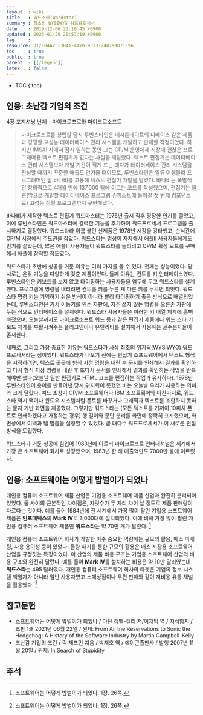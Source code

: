 ```yaml
---
layout  : wiki
title   : 워드스타(Wordstar)
summary : 최초의 WYSIWYG 워드프로세서
date    : 2019-12-06 22:10:45 +0900
updated : 2023-01-29 20:57:19 +0900
tag     : 
resource: 31/EB4A23-3B41-4470-9333-240799D71E96
toc     : true
public  : true
parent  : [[/legend]]
latex   : false
---
```

* TOC
{:toc}

## 인용: 초난감 기업의 조건

4장 포지셔닝 난제 - 마이크로프로와 마이크로소프트

> 마이크로프로를 창립할 당시 루빈스타인은 애시톤테이트의 디베이스 같은 제품과 경쟁할 고성능 데이터베이스 관리 시스템을 개발하고 판매할 작정이었다.
하지만 IMSAI 사에서 잠시 일하는 동안 그는 CP/M 운영체제 시장에 괜찮은 프로그래머용 텍스트 편집기가 없다는 사실을 깨달았다.
텍스트 편집기는 데이터베이스 관리 시스템보다 개발 기간이 적게 드는 데다가 데이터베이스 관리 시스템을 완성할 때까지 꾸준한 매출도 안겨줄 터이므로, 루빈스타인은 일류 어셈블리 프로그래머인 랍 바나비를 고용해 텍스트 편집기 개발을 맡겼다.
바나비는 폭발적인 창의력으로 4개월 만에 137,000 행에 이르는 코드를 작성했으며, 편집기는 물론(앞으로 개발할 데이터베이스 프로그램 슈퍼소트에 들어갈 첫 번째 컴포넌트로) 고성능 정렬 프로그램까지 구현해냈다.

>
바나비가 제작한 텍스트 편집기 워드마스터는 1976년 출시 직후 굉장한 인기를 글었고, 이에 루빈스타인은 워드마스터에 강력한 기능을 추가하여 워드프로세서 프로그램을 출시하기로 결정했다. 워드스타라 이름 붙인 신제품은 1978년 시장을 강타했고, 순식간에 CP/M 시장에서 주도권을 잡았다. 워드스타는 명성이 자자해서 애플II 사용자들에게도 인기를 끌었는데, 많은 애플II 사용자들이 워드스타를 돌리려고 CP/M 확장 보드를 구매해서 애플에 장착할 정도였다.
>
워드스타가 초반에 성공을 거둔 이유는 여러 가지를 들 수 있다. 첫째는 성능이었다. 당시로는 온갖 기능을 다양하게 갖춘 제품이었다. 둘째 이유는 컨트롤 키 인터페이스였다. 루빈스타인은 키보드를 보지 않고 타이핑하는 사용자들을 염두에 두고 워드스타를 설계했다. 프로그램에 명령을 내리려면 컨트롤 키를 누른 채 다른 키를 누르면 되엇다. 워드스타 명령 키는 기억하기 쉬운 방식이 아니라 빨리 타이핑하기 좋은 방식으로 배열되었는데, 루빈스타인은 커서 이동키를 왼손 자판에, 자주 쓰지 않는 명령을 오른손 자판에 두는 식으로 인터페이스를 설계햇다. 워드스타 사용자들은 이러한 키 배열 체계에 흠뻑 빠졌으며, 오늘날까지도 마이크로소프트 워드 등과 같은 편집기 제품에다 워드 스타 키보드 체계를 부활시켜주는 플러그인이나 유틸리티를 설치해서 사용하는 골수분자들이 존재한다.
>
세째로, 그리고 가장 중요한 이유는 워드스타가 사상 최초의 위지윅(WYSIWYG) 워드프로세서라는 점이었다. 워드스타가 나오기 전에는 편집기 소프트웨어에서 텍스트 형식을 지정하려면, 텍스트 곳곳에 형식 지정 명령을 내린 후 문서를 인쇄해서 결과를 확인하고 다시 형식 지정 명령을 내린 후 또다시 문서를 인쇄해서 결과를 확인하는 작업을 반복해야만 했다(오늘날 일반 편집기로 HTML 코드를 편집하는 작업과 유사하다). 1978년 루빈스타인이 용어를 만들어낸 당시 위지윅이 뜻했던 바는 오늘날 우리가 사용하는 의미와 크게 달랐다. 여느 초창기 CP/M 소프트웨어나 IBM 소프트웨어와 마찬가지로, 워드스타 역시 맥이나 윈도우 시스템처럼 폰트를 바꾸거나 그래픽과 텍스트를 조합하지 못하는 문자 기반 화면을 제공했다. 그렇지만 워드스타는 (모든 텍스트를 기꺼이 10피치 폰트로 인쇄하겠다고 가정하는 경우) 행 길이와 문단 분리를 화면에 정확히 표시했으며, 화면상에서 여백과 탭 멈춤을 설정할 수 있었다. 곧 대다수 워드프로세서가 이 새로운 편집 방식을 도입했다.
>
워드스타가 거둔 성공에 힘입어 1983년에 이르러 마이크로프로 인터내셔널은 세계에서 가장 큰 소프트웨어 회사로 성장했으며, 1983년 한 해 매출액만도 7000만 불에 이르렀다.

## 인용: 소프트웨어는 어떻게 밥벌이가 되었나

>
개인용 컴퓨터 소프트웨어 제품 산업은 기업용 소프트웨어 제품 산업과 완전히 분리되어 있었다.
둘 사이의 근본적인 차이점은, 자릿수가 두 자리 차이 날 정도로 제품 판매량이 다르다는 것이다.
예를 들어 1984년에 전 세계에서 가장 많이 팔린 기업용 소프트웨어 제품은 **인포매틱스**의 **Mark IV**로 3,000대에 설치되었다.
이에 비해 가장 많이 팔린 개인용 컴퓨터 소프트웨어 제품인 **워드스타**는 약 70만 개가 팔렸다.
[^campbell-26]

<span/>

>
개인용 컴퓨터 소프트웨어 회사가 개발한 아주 중요한 역량에는 규모의 활용, 매스 마케팅, 사용 용이성 등이 있었다.
물량 때기를 통한 규모의 활용은 매스 시장용 소프트웨어 산업을 규정짓는 특징이었다.
이 산업의 제품 비용 구조는 기업용 소프트웨어 산업의 비용 구조와 완전히 달랐다.
예를 들어 **Mark IV**를 설치하는 비용은 약 10만 달러였는데 **워드스타**는 495 달러였다.
개인용 컴퓨터 소프트웨어 회사의 타겟은 기업의 정보 시스템 책임자가 아니라 일반 사용자였고 소매상점이나 우편 판매와 같이 저비용 유통 채널을 활용했다.
[^campbell-26]


## 참고문헌

- 소프트웨어는 어떻게 밥벌이가 되었나 / 마틴 캠벨-켈리 저/이재범 역 / 지식함지 / 초판 1쇄 2021년 06월 22일 / 원제: From Airline Reservations to Sonic the Hedgehog: A History of the Software Industry by Martin Campbell-Kelly
- 초난감 기업의 조건 / 릭 채프먼 지음 / 박재호 역 / 에이콘출판사 / 발행 2007년 11월 20일 / 원제: In Search of Stupidity

## 주석

[^campbell-26]: 소프트웨어는 어떻게 밥벌이가 되었나. 1장. 26쪽.

